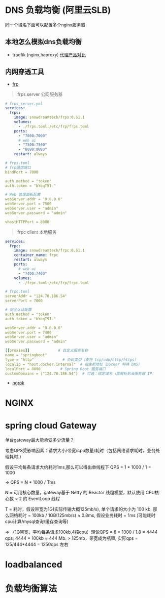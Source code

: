 # DNS 负载均衡 (阿里云SLB)
同一个域名下面可以配置多个nginx服务器

## 本地怎么模拟dns负载均衡
  *  traefik (nginx,haproxy)
    [代理产品对比](https://chat.qwen.ai/c/33ef34d1-8993-46ea-9249-70c681068ef5)
    
## 内网穿透工具
* [frp](https://github.com/fatedier/frp)

> frps server 公网服务器

```yaml
# frps_server.yml
services:
  frps:
    image: snowdreamtech/frps:0.61.1
    volumes:
      - ./frps.toml:/etc/frp/frps.toml
    ports:
      - "7000:7000"
      # web ui
      - "7500:7500"
      - "8080:8080"
    restart: always
```
```yaml
# frps.toml
# frp通信端口
bindPort = 7000

auth.method = "token"
auth.token = "bYoqT51-"

# Web 管理面板配置
webServer.addr = "0.0.0.0"
webServer.port = 7500
webServer.user = "admin"
webServer.password = "admin"

vhostHTTPPort = 8080
```
> frpc client 本地服务

```yaml
services:
  frpc:
    image: snowdreamtech/frpc:0.61.1
    container_name: frpc
    restart: always
    ports:
      # web ui
      - "7400:7400"
    volumes:
      - ./frpc.toml:/etc/frp/frpc.toml
```
```yaml
# frpc.toml
serverAddr = "124.70.186.54"
serverPort = 7000

# 安全认证配置
auth.method = "token"
auth.token = "bYoqT51-"

webServer.addr = "0.0.0.0"
webServer.port = 7400
webServer.user = "admin"
webServer.password = "admin"

[[proxies]]             # 自定义服务名称
name = "springboot"
type = "http"             # 协议类型（支持 tcp/udp/http/https）
localIp = "host.docker.internal"  # 宿主机地址（Docker 特殊 DNS）
localPort = 8080         # Spring Boot 服务端口
customDomains = ["124.70.186.54"]  # 可选：绑定域名（需解析到云服务器 IP

```
	
	 
* [ngrok](https://dashboard.ngrok.com/get-started/setup/docker)

# NGINX

# spring cloud Gateway
单台gateway最大能承受多少流量？

考虑QPS受影响因素：请求大小/带宽/cpu数量/耗时（包括网络请求耗时，业务处理耗时.）

  假设平均每条请求大约耗时1ms,那么可以得出单线程下 QPS = 1 * 1000 / 1 = 1000
  
  => QPS = N * 1000 / Tms
  
  N = 可用核心数量，gateway基于 Netty 的 Reactor 线程模型，默认使用 CPU核心数 × 2 的 EventLoop 线程
  
  T = 耗时，假设带宽为1G(实际传输大概125mb/s), 单个请求的大小为 100 kb, 那么网络耗时 = 100kb / 1GB(125mb/s) ≈ 0.8ms, 假设业务耗时 = 1ms (可能耗时 cpu计算/mysql查询/缓存查询等)
  
  => （1G带宽，平均每条请求100kb,4核cpu）理论QPS = 8 * 1000 / 1.8 ≈ 4444 qps; 4444 * 100kb ≈ 444 Mb. > 125mb，带宽成为瓶颈, 实际qps = 125/444*4444 = 1250qps 左右
  

# loadbalanced

# 负载均衡算法
